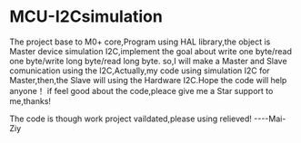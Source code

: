 # MCU-I2Csimulation
The project base to M0+ core,Program using HAL library,the object is Master device simulation I2C,implement the goal about write one byte/read one byte/write long byte/read long byte.
so,I will make a Master and Slave comunication using the I2C,Actually,my code using simulation I2C for Master,then,the Slave will using the Hardware I2C.Hope the code will help anyone！
if feel good about the code,pleace give me a Star support to me,thanks!

The code is though work project vaildated,please using relieved!
                                                                                                                                                                           ----Mai-Ziy
